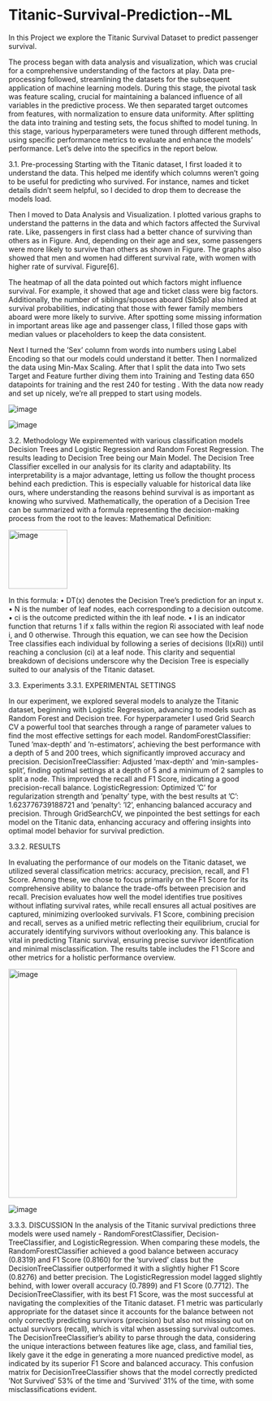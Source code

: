 # Titanic-Survival-Prediction--ML
In this Project we explore the Titanic Survival Dataset to predict passenger survival. 

The process began with data analysis and visualization, which was crucial for a comprehensive understanding
of the factors at play. Data pre-processing followed, streamlining the datasets for the subsequent application of machine
learning models. During this stage, the pivotal task was feature scaling, crucial for maintaining a balanced influence of all
variables in the predictive process. We then separated target outcomes from features, with normalization to ensure data
uniformity. After splitting the data into training and testing sets, the focus shifted to model tuning. In this stage, various
hyperparameters were tuned through different methods, using specific performance metrics to evaluate and enhance the
models’ performance. Let’s delve into the specifics in the report below.

3.1. Pre-processing
Starting with the Titanic dataset, I first loaded it to understand the data. This helped me identify which columns weren’t
going to be useful for predicting who survived. For instance, names and ticket details didn’t seem helpful, so I decided to
drop them to decrease the models load.


Then I moved to Data Analysis and Visualization. I plotted various graphs to understand the patterns in the data and
which factors affected the Survival rate. Like, passengers in first class had a better chance of surviving than others as
in Figure. And, depending on their age and sex, some passengers were more likely to survive than others as shown
in Figure. The graphs also showed that men and women had different survival rate, with women with higher rate of
survival. Figure[6].


The heatmap of all the data pointed out which factors might influence survival. For example, it showed that age and ticket
class were big factors. Additionally, the number of siblings/spouses aboard (SibSp) also hinted at survival probabilities,
indicating that those with fewer family members aboard were more likely to survive. After spotting some missing information
in important areas like age and passenger class, I filled those gaps with median values or placeholders to keep the
data consistent.


Next I turned the ’Sex’ column from words into numbers using Label Encoding so that our models could understand it
better. Then I normalized the data using Min-Max Scaling. After that I split the data into Two sets Target and Feature
further diving them into Training and Testing data 650 datapoints for training and the rest 240 for testing . With the data
now ready and set up nicely, we’re all prepped to start using models.

![image](https://github.com/user-attachments/assets/b74dfcaa-1926-49ad-b98f-58da4ff361d5)

![image](https://github.com/user-attachments/assets/5c839ff4-f4f1-4f83-9794-7138e9e7b948)

3.2. Methodology
We expiremented with various classification models Decision Trees and Logistic Regression and Random Forest Regression.
The results leading to Decision Tree being our Main Model. The Decision Tree Classifier excelled in our analysis
for its clarity and adaptability. Its interpretability is a major advantage, letting us follow the thought process behind each
prediction. This is especially valuable for historical data like ours, where understanding the reasons behind survival is as
important as knowing who survived. Mathematically, the operation of a Decision Tree can be summarized with a formula
representing the decision-making process from the root to the leaves:
Mathematical Definition:

<img width="116" alt="image" src="https://github.com/user-attachments/assets/2e7d20ea-d7c5-478e-a63e-f17b33603f64">

In this formula:
• DT(x) denotes the Decision Tree’s prediction for an input x.
• N is the number of leaf nodes, each corresponding to a decision outcome.
• ci is the outcome predicted within the ith leaf node.
• I is an indicator function that returns 1 if x falls within the region Ri associated with leaf node i, and 0 otherwise.
Through this equation, we can see how the Decision Tree classifies each individual by following a series of decisions
(I(xRi)) until reaching a conclusion (ci) at a leaf node. This clarity and sequential breakdown of decisions underscore why
the Decision Tree is especially suited to our analysis of the Titanic dataset.


3.3. Experiments
3.3.1. EXPERIMENTAL SETTINGS


In our experiment, we explored several models to analyze the Titanic dataset, beginning with Logistic Regression, advancing
to models such as Random Forest and Decision tree. For hyperparameter I used Grid Search CV a powerful tool that
searches through a range of parameter values to find the most effective settings for each model.
RandomForestClassifier: Tuned ’max-depth’ and ’n-estimators’, achieving the best performance with a depth of 5 and 200
trees, which significantly improved accuracy and precision.
DecisionTreeClassifier: Adjusted ’max-depth’ and ’min-samples-split’, finding optimal settings at a depth of 5 and a
minimum of 2 samples to split a node. This improved the recall and F1 Score, indicating a good precision-recall balance.
LogisticRegression: Optimized ’C’ for regularization strength and ’penalty’ type, with the best results at ’C’:
1.623776739188721 and ’penalty’: ’l2’, enhancing balanced accuracy and precision.
Through GridSearchCV, we pinpointed the best settings for each model on the Titanic data, enhancing accuracy and
offering insights into optimal model behavior for survival prediction.


3.3.2. RESULTS


In evaluating the performance of our models on the Titanic dataset, we utilized several classification metrics: accuracy,
precision, recall, and F1 Score. Among these, we chose to focus primarily on the F1 Score for its comprehensive ability
to balance the trade-offs between precision and recall. Precision evaluates how well the model identifies true positives
without inflating survival rates, while recall ensures all actual positives are captured, minimizing overlooked survivals.
F1 Score, combining precision and recall, serves as a unified metric reflecting their equilibrium, crucial for accurately
identifying survivors without overlooking any. This balance is vital in predicting Titanic survival, ensuring precise survivor
identification and minimal misclassification.
The results table includes the F1 Score and other metrics for a holistic performance overview.

<img width="450" alt="image" src="https://github.com/user-attachments/assets/99832445-feab-4e19-836f-a72beb7f3ab3">

![image](https://github.com/user-attachments/assets/afd974a1-6ec4-48c4-8f4b-650a19a6e8be)

3.3.3. DISCUSSION
In the analysis of the Titanic survival predictions three models were used namely - RandomForestClassifier, Decision-
TreeClassifier, and LogisticRegression. When comparing these models, the RandomForestClassifier achieved a good balance
between accuracy (0.8319) and F1 Score (0.8160) for the ’survived’ class but the DecisionTreeClassifier outperformed
it with a slightly higher F1 Score (0.8276) and better precision. The LogisticRegression model lagged slightly behind, with
lower overall accuracy (0.7899) and F1 Score (0.7712).
The DecisionTreeClassifier, with its best F1 Score, was the most successful at navigating the complexities of the Titanic
dataset. F1 metric was particularly appropriate for the dataset since it accounts for the balance between not only correctly
predicting survivors (precision) but also not missing out on actual survivors (recall), which is vital when assessing survival
outcomes.
The DecisionTreeClassifier’s ability to parse through the data, considering the unique interactions between features like
age, class, and familial ties, likely gave it the edge in generating a more nuanced predictive model, as indicated by its
superior F1 Score and balanced accuracy.
This confusion matrix for DecisionTreeClassifier shows that the model correctly predicted ’Not Survived’ 53% of the time
and ’Survived’ 31% of the time, with some misclassifications evident. 








